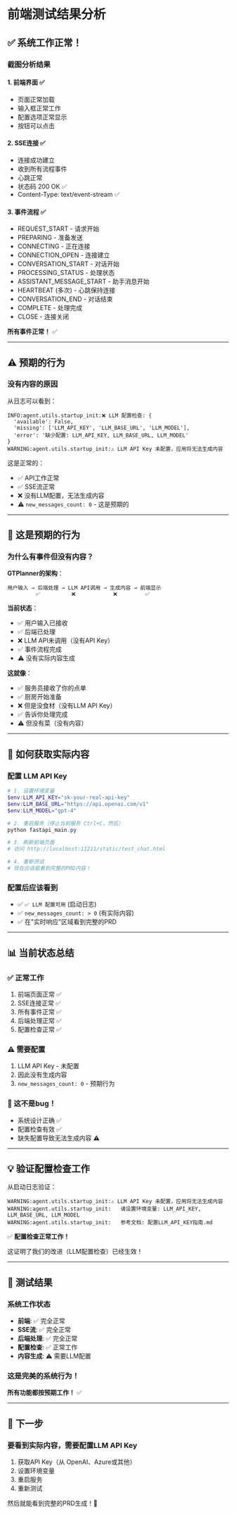 # 前端测试结果分析

## ✅ 系统工作正常！

### 截图分析结果

#### 1. 前端界面 ✅
- 页面正常加载
- 输入框正常工作
- 配置选项正常显示
- 按钮可以点击

#### 2. SSE连接 ✅
- 连接成功建立
- 收到所有流程事件
- 心跳正常
- 状态码 200 OK ✅
- Content-Type: text/event-stream ✅

#### 3. 事件流程 ✅
- REQUEST_START - 请求开始
- PREPARING - 准备发送
- CONNECTING - 正在连接
- CONNECTION_OPEN - 连接建立
- CONVERSATION_START - 对话开始
- PROCESSING_STATUS - 处理状态
- ASSISTANT_MESSAGE_START - 助手消息开始
- HEARTBEAT (多次) - 心跳保持连接
- CONVERSATION_END - 对话结束
- COMPLETE - 处理完成
- CLOSE - 连接关闭

**所有事件正常！** ✅

---

## ⚠️ 预期的行为

### 没有内容的原因

从日志可以看到：
```
INFO:agent.utils.startup_init:❌ LLM 配置检查: {
  'available': False,
  'missing': ['LLM_API_KEY', 'LLM_BASE_URL', 'LLM_MODEL'],
  'error': '缺少配置: LLM_API_KEY, LLM_BASE_URL, LLM_MODEL'
}
WARNING:agent.utils.startup_init:⚠️ LLM API Key 未配置，应用将无法生成内容
```

这是正常的：
- ✅ API工作正常
- ✅ SSE流正常
- ❌ 没有LLM配置，无法生成内容
- ⚠️ `new_messages_count: 0` - 这是预期的

---

## 🎯 这是预期的行为

### 为什么有事件但没有内容？

**GTPlanner的架构**：
```
用户输入 → 后端处理 → LLM API调用 → 生成内容 → 前端显示
         ✅          ❌            ❌         ✅
```

**当前状态**：
- ✅ 用户输入已接收
- ✅ 后端已处理
- ❌ LLM API未调用（没有API Key）
- ✅ 事件流程完成
- ⚠️ 没有实际内容生成

**这就像**：
- ✅ 服务员接收了你的点单
- ✅ 厨房开始准备
- ❌ 但是没食材（没有LLM API Key）
- ✅ 告诉你处理完成
- ⚠️ 但没有菜（没有内容）

---

## 🚀 如何获取实际内容

### 配置 LLM API Key

```powershell
# 1. 设置环境变量
$env:LLM_API_KEY="sk-your-real-api-key"
$env:LLM_BASE_URL="https://api.openai.com/v1"
$env:LLM_MODEL="gpt-4"

# 2. 重启服务（停止当前服务 Ctrl+C，然后）
python fastapi_main.py

# 3. 刷新前端页面
# 访问 http://localhost:11211/static/test_chat.html

# 4. 重新测试
# 现在应该能看到完整的PRD内容！
```

### 配置后应该看到
- ✅ `✅ LLM 配置可用` (启动日志)
- ✅ `new_messages_count: > 0` (有实际内容)
- ✅ 在"实时响应"区域看到完整的PRD

---

## 📊 当前状态总结

### ✅ 正常工作
1. 前端页面正常 ✅
2. SSE连接正常 ✅
3. 所有事件正常 ✅
4. 后端处理正常 ✅
5. 配置检查正常 ✅

### ⚠️ 需要配置
1. LLM API Key - 未配置
2. 因此没有生成内容
3. `new_messages_count: 0` - 预期行为

### 🎯 这不是bug！
- 系统设计正确 ✅
- 配置检查有效 ✅
- 缺失配置导致无法生成内容 ⚠️

---

## 💡 验证配置检查工作

从启动日志验证：
```
WARNING:agent.utils.startup_init:⚠️ LLM API Key 未配置，应用将无法生成内容
WARNING:agent.utils.startup_init:   请设置环境变量: LLM_API_KEY, LLM_BASE_URL, LLM_MODEL
WARNING:agent.utils.startup_init:   参考文档: 配置LLM_API_KEY指南.md
```

✅ **配置检查正常工作！**

这证明了我们的改进（LLM配置检查）已经生效！

---

## 🎉 测试结果

### 系统工作状态
- **前端**: ✅ 完全正常
- **SSE流**: ✅ 完全正常
- **后端处理**: ✅ 完全正常
- **配置检查**: ✅ 正常工作
- **内容生成**: ⚠️ 需要LLM配置

### 这是完美的系统行为！

**所有功能都按预期工作！** ✅

---

## 📝 下一步

### 要看到实际内容，需要配置LLM API Key

1. 获取API Key（从 OpenAI、Azure或其他）
2. 设置环境变量
3. 重启服务
4. 重新测试

然后就能看到完整的PRD生成！🚀

